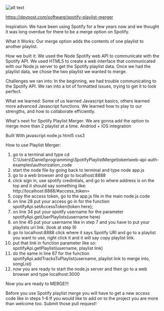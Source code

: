 ![alt text](https://home-assistant.io/images/supported_brands/spotify.png)

https://devpost.com/software/spotify-playlist-merger

Inspiration:
We have been using Spotify for a few years now and we thought it was long overdue for there to be a merge option on Spotify.

What it Works:
Our merge option adds the contents of one playlist to another playlist.

How we built it:
We used the Node Spotify web API to communicate with the Spotify API. We used HTML5 to create a web interface that communicated with our Node.js server to get the Spotify playlist data. Once we had the playlist data, we chose the two playlist we wanted to merge.

Challenges we ran into:
In the beginning, we had trouble communicating to the Spotify API. We ran into a lot of formatted issues, trying to get it to look perfect.

What we learned:
Some of us learned Javascript basics, others learned more advanced Javascript functions. We learned how to play to our strengths, and how to collaborate efficiently.

What's next for Spotify Playlist Merger:
We are gonna add the option to merge more than 2 playlist at a time.
Andriod + IOS integration

Built With
javascript
node.js
html5
css3

How to use Playlist Merger:

1) go to a terminal and type cd C:\Users\Daniel\programming\SpotifyPlaylistMerge\token\web-api-auth-examples\authorization_code
2) start the node file by going back to terminal and type node app.js
3) go to a web browser and go to localhost:8888
4) click sign in, use spotify credintials, and go to where address is on the top and it should say 
   something like: http://localhost:8888/#access_token=
5) copy the access token, go to the app.js file in the main node.js code
6) on line 28 put your access go in for the function spotifyApi.setAccessToken(token here);
7) on line 34 put your spotify username for the parameter spotifyApi.getUserPlaylists(username here)
8) on line 45 put your username like in step 7 and you have to put your playlists uri link. (look at step 9)
9) go to localhost:8888 click where it says Spotify URI and go to a playlist you want to use, right click it and it will say copy          playlist link. 
10) put that link in function parameter like so: spotifyApi.getPlaylist(username, playlist link)
11) do the same in line 67 for the function spotifyApi.addTracksToPlaylist(username, playlist link to merge into, songList)
12) now you are ready to start the node.js server and then go to a web browser and type localhost:3000

Now you are ready to MERGE!!!

Before you use Spotify playlist merge you will have to get a new access code like in steps 1-6
If you would like to add on to the project you are more than welcome too. 
Submit those pull request!



